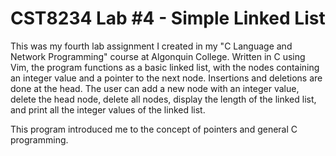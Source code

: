 # CST8234 Lab #4 - Simple Linked List
This was my fourth lab assignment I created in my "C Language and Network Programming" course at Algonquin College. Written in C using Vim, the program functions as a basic linked list, with the nodes containing an integer value and a pointer to the next node. Insertions and deletions are done at the head. The user can add a new node with an integer value, delete the head node, delete all nodes, display the length of the linked list, and print all the integer values of the linked list.

This program introduced me to the concept of pointers and general C programming.
